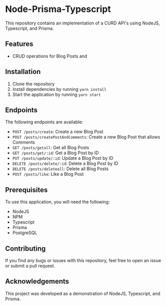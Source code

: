 # Node-Prisma-Typescript

This repository contains an implementation of a CURD API's using NodeJS, Typescript, and Prisma.

## Features
- CRUD operations for Blog Posts and

## Installation

1. Clone the repository
2. Install dependencies by running `yarn install`
3. Start the application by running `yarn start`

## Endpoints

The following endpoints are available:

- `POST /posts/create`: Create a new Blog Post
- `POST /posts/createPostAndComments`: Create a new Blog Post that allows Comments
- `GET /posts/getall`: Get all Blog Posts
- `GET /posts/get/:id`: Get a Blog Post by ID
- `PUT /posts/update/:id`: Update a Blog Post by ID
- `DELETE /posts/delete/:id`: Delete a Blog Post by ID
- `DELETE /posts/deleteall`: Delete all Blog Posts
- `POST /posts/like`: Like a Blog Post

## Prerequisites

To use this application, you will need the following:

- NodeJS
- NPM
- Typescript
- Prisma
- PostgreSQL

## Contributing

If you find any bugs or issues with this repository, feel free to open an issue or submit a pull request.

## Acknowledgements

This project was developed as a demonstration of NodeJS, Typescript, and Prisma.

